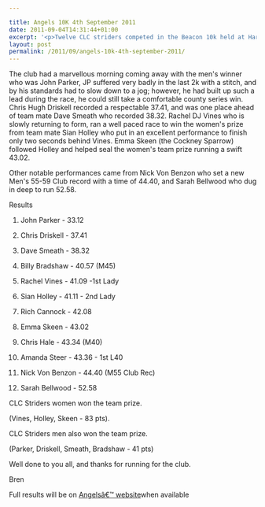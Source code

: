 ```yaml
---

title: Angels 10K 4th September 2011
date: 2011-09-04T14:31:44+01:00
excerpt: '<p>Twelve CLC striders competed in the Beacon 10k held at Haresfield near Gloucester on Sunday 4th September.</p>'
layout: post
permalink: /2011/09/angels-10k-4th-september-2011/
---
```

</p> 

The club had a marvellous morning coming away with the men's winner who was John Parker, JP suffered very badly in the last 2k with a stitch, and by his standards had to slow down to a jog; however, he had built up such a lead during the race, he could still take a comfortable county series win. Chris Hugh Driskell recorded a respectable 37.41, and was one place ahead of team mate Dave Smeath who recorded 38.32. Rachel DJ Vines who is slowly returning to form, ran a well paced race to win the women's prize from team mate Sian Holley who put in an excellent performance to finish only two seconds behind Vines. Emma Skeen (the Cockney Sparrow) followed Holley and helped seal the women's team prize running a swift 43.02.

Other notable performances came from Nick Von Benzon who set a new Men's 55-59 Club record with a time of 44.40, and Sarah Bellwood who dug in deep to run 52.58.

Results

1. John Parker - 33.12

9. Chris Driskell - 37.41

10. Dave Smeath - 38.32

21. Billy Bradshaw - 40.57 (M45)

23. Rachel Vines - 41.09 -1st Lady

24. Sian Holley - 41.11 - 2nd Lady

31. Rich Cannock - 42.08

36. Emma Skeen - 43.02

42. Chris Hale - 43.34 (M40)

43. Amanda Steer - 43.36 - 1st L40

48. Nick Von Benzon - 44.40 (M55 Club Rec)

84. Sarah Bellwood - 52.58

CLC Striders women won the team prize.

(Vines, Holley, Skeen - 83 pts).

CLC Striders men also won the team prize.

(Parker, Driskell, Smeath, Bradshaw - 41 pts)

Well done to you all, and thanks for running for the club.

Bren</p> 

Full results will be on <a href="https://angelsrunningclub.wordpress.com/results-photos-reports/" target="_blank" rel="nofollow">Angelsâ€™ website</a>when available